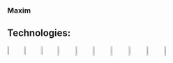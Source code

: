 ### Maxim

## Technologies:

<img align="left" alt="python" width="7%" src="https://raw.githubusercontent.com/yurijserrano/Github-Profile-Readme-Logos/master/programming%20languages/python.svg" />

<img align="left" alt="bash" width="7%" src="https://raw.githubusercontent.com/yurijserrano/Github-Profile-Readme-Logos/f994c418a134b58c4aec11152f6a4a33fa89da26/programming%20languages/bash.svg" />

<img align="left" alt="docker" width="7%" src="https://raw.githubusercontent.com/yurijserrano/Github-Profile-Readme-Logos/f994c418a134b58c4aec11152f6a4a33fa89da26/cloud/docker.svg">

<img align="left" alt="c" width="7.5%" src="https://raw.githubusercontent.com/yurijserrano/Github-Profile-Readme-Logos/master/programming%20languages/c.svg">

<img align="left" alt="java" width="7.5%" src="https://raw.githubusercontent.com/yurijserrano/Github-Profile-Readme-Logos/master/programming%20languages/java.svg">

<img align="left" alt="spring" width="7.5%" src="https://raw.githubusercontent.com/yurijserrano/Github-Profile-Readme-Logos/master/frameworks/spring.svg">

<img align="left" alt="typescript" width="7.5%" src="https://raw.githubusercontent.com/yurijserrano/Github-Profile-Readme-Logos/master/programming%20languages/typescript.svg">

<img align="left" alt="nest" width="7.5%" src="https://www.vectorlogo.zone/logos/nestjs/nestjs-icon.svg">

<img align="left" alt="react" width="7.5%" src="https://raw.githubusercontent.com/yurijserrano/Github-Profile-Readme-Logos/master/frameworks/react.svg">

<img align="left" alt="android" width="7.5%" src="https://raw.githubusercontent.com/yurijserrano/Github-Profile-Readme-Logos/master/frameworks/android.svg">
